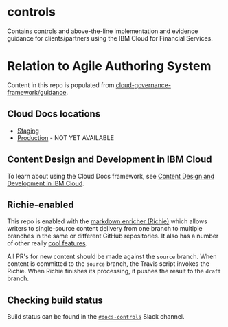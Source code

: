 # controls

Contains controls and above-the-line implementation and evidence guidance for clients/partners using the IBM Cloud for Financial Services.

# Relation to Agile Authoring System

Content in this repo is populated from [cloud-governance-framework/guidance](https://github.ibm.com/cloud-governance-framework/guidance).

## Cloud Docs locations

* [Staging](https://test.cloud.ibm.com/docs/controls)
* [Production](https://cloud.ibm.com/docs/controls) - NOT YET AVAILABLE

## Content Design and Development in IBM Cloud

To learn about using the Cloud Docs framework, see [Content Design and Development in IBM Cloud](https://test.cloud.ibm.com/docs/writing?topic=writing-get-started-onboarding).

## Richie-enabled

This repo is enabled with the [markdown enricher (Richie)](https://github.ibm.com/cloud-docs-automation/md-enricher-for-cicd/wiki/Overview) which allows writers to single-source content delivery from one branch to multiple branches in the same or different GitHub repositories. It also has a number of other really [cool features](https://github.ibm.com/cloud-docs-automation/md-enricher-for-cicd/wiki/Usage#Versioning-content).

All PR's for new content should be made against the `source` branch. When content is committed to the `source` branch, the Travis script invokes the Richie. When Richie finishes its processing, it pushes the result to the `draft` branch.

## Checking build status

Build status can be found in the [`#docs-controls`](https://ibm-cloudplatform.slack.com/archives/C03QD57U20M) Slack channel.

